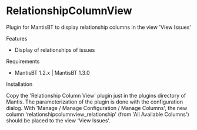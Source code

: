 # RelationshipColumnView
Plugin for MantisBT to display relationship columns in the view 'View Issues'

Features
  - Display of relationships of issues

Requirements
  - MantisBT 1.2.x | MantisBT 1.3.0

Installation

  Copy the 'Relationship Column View' plugin just in the plugins directory of Mantis. The parameterization of the plugin is done with the configuration dialog.
  With 'Manage / Manage Configuration / Manage Columns', the new column 'relationshipcolumnview_relationship' (from 'All Available Columns') should be placed to the view 'View Issues'.
